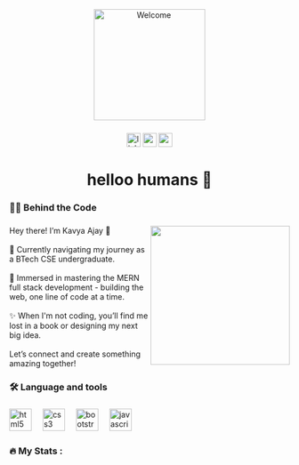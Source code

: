 <div align="center">
  <img height="200" src="https://i.ibb.co/QcFfC3Z/Welcome.png" alt="Welcome"/>
</div>

###

<div align="center">
  <a href="www.linkedin.com/in/kavya-ajay-28147b1b0" ><img src="https://img.shields.io/static/v1?message=LinkedIn&logo=linkedin&label=&color=0077B5&logoColor=white&labelColor=&style=for-the-badge" height="25" alt="linkedin logo"  /></a>
  <img src="https://img.shields.io/static/v1?message=Gmail&logo=gmail&label=&color=D14836&logoColor=white&labelColor=&style=for-the-badge" height="25" alt="gmail logo"  />
  <img src="https://img.shields.io/static/v1?message=Codepen&logo=codepen&label=&color=000000&logoColor=white&labelColor=&style=for-the-badge" height="25" alt="codepen logo"  />
</div>

###

<h1 align="center">helloo humans 👋</h1>

###

<h3 align="left">👩‍💻  Behind the Code</h3>

###

<img align="right" height="250" src="https://i1.wp.com/i.pinimg.com/originals/49/66/2a/49662a3676890bc79ea9732220f26bf7.gif"  />

###

<p align="left">Hey there! I’m Kavya Ajay 🌟<br><br>🚀 Currently navigating my journey as a BTech CSE undergraduate.<br><br>🌱 Immersed in mastering the MERN full stack development - building the web, one line of code at a time.<br><br>✨ When I'm not coding, you’ll find me lost in a book or designing my next big idea.<br><br>Let’s connect and create something amazing together!</p>

###

<h3 align="left">🛠 Language and tools</h3>

###

<div align="left">
  <img src="https://cdn.jsdelivr.net/gh/devicons/devicon/icons/html5/html5-original.svg" height="40" alt="html5 logo"  />
  <img width="12" />
  <img src="https://cdn.jsdelivr.net/gh/devicons/devicon/icons/css3/css3-original.svg" height="40" alt="css3 logo"  />
  <img width="12" />
  <img src="https://cdn.jsdelivr.net/gh/devicons/devicon/icons/bootstrap/bootstrap-original.svg" height="40" alt="bootstrap logo"  />
  <img width="12" />
  <img src="https://cdn.jsdelivr.net/gh/devicons/devicon/icons/javascript/javascript-original.svg" height="40" alt="javascript logo"  />
</div>

###

<h3 align="left">🔥   My Stats :</h3>

###

<p align="left"></p>

###
